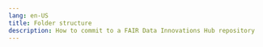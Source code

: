 ```yaml
---
lang: en-US
title: Folder structure
description: How to commit to a FAIR Data Innovations Hub repository
---
```

